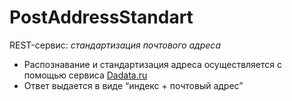 # PostAddressStandart 
REST-сервис: *стандартизация почтового адреса*

- Распознавание и стандартизация адреса осуществляется с помощью сервиса [Dadata.ru](https://dadata.ru/api/clean/address/)
- Ответ выдается в виде “индекс + почтовый адрес”
